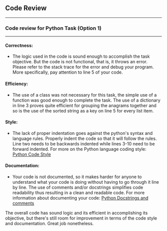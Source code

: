 ## Code Review

---

### Code review for Python Task (Option 1)

---

#### Correctness:
* The logic used in the code is sound enough to accomplish the task objective. But the
code is not functional, that is, it throws an error. Please refer to the stack trace
for the error and debug your program. More specifically, pay attention to line 5 of
your code.

#### Efficiency:
* The use of a class was not necessary for this task, the simple use of a function
was good enough to complete the task. The use of a dictionary in line 3 proves quite
efficient for grouping the anagrams together and so is the use of the sorted string
as a key on line 5 for every list item.

#### Style:
* The lack of proper indentation goes against the python's syntax and language rules.
Properly indent the code so that it will follow the rules. Line two needs to be
backwards indented while lines 3-10 need to be forward indented. For more on the Python
language coding style: [Python Code Style](https://docs.python-guide.org/writing/style/)

#### Documentation:
* Your code is not documented, so it makes harder for anyone to understand what your
code is doing without having to go through it line by line. The use of comments
and/or docstrings simplifies code readability thus resulting in a clean and readable
code. For more information about documenting your code:
[Python Docstrings and comments](https://pythonsimplified.com/python-docstrings-and-its-importance/)

The overall code has sound logic and its efficient in accomplishing its objective, but
there's still room for improvement in terms of the code style and documentation. Great
job nonetheless.